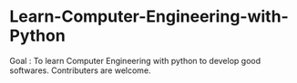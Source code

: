 # Learn-Computer-Engineering-with-Python
Goal : To learn Computer Engineering with python to develop good softwares.
Contributers are welcome.
